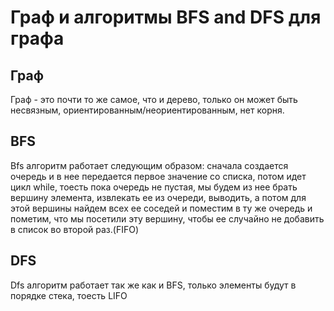 # Граф и алгоритмы BFS and DFS для графа

## Граф
Граф - это почти то же самое, что и дерево, только он может быть несвязным, ориентированным/неориентированным, нет корня.

## BFS
Bfs алгоритм работает следующим образом: сначала создается очередь и в нее передается первое значение со списка, потом идет цикл while, тоесть пока очередь не пустая,
мы будем из нее брать вершину элемента, извлекать ее из очереди, выводить, а потом для этой вершины найдем всех ее соседей и поместим в ту же очередь и пометим, что
мы посетили эту вершину, чтобы ее случайно не добавить в список во второй раз.(FIFO)

## DFS 
Dfs алгоритм работает так же как и BFS, только элементы будут в порядке стека, тоесть LIFO
